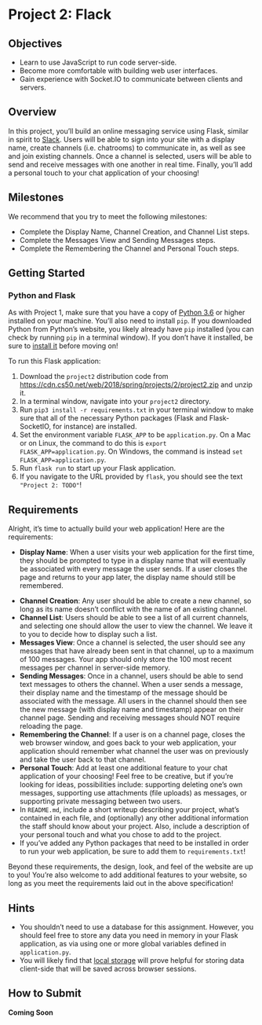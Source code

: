 Project 2: Flack
================

Objectives
----------

*   Learn to use JavaScript to run code server-side.
*   Become more comfortable with building web user interfaces.
*   Gain experience with Socket.IO to communicate between clients and servers.

Overview
--------

In this project, you’ll build an online messaging service using Flask, similar in spirit to [Slack](https://slack.com/). Users will be able to sign into your site with a display name, create channels (i.e. chatrooms) to communicate in, as well as see and join existing channels. Once a channel is selected, users will be able to send and receive messages with one another in real time. Finally, you’ll add a personal touch to your chat application of your choosing!

Milestones
----------

We recommend that you try to meet the following milestones:

*   Complete the Display Name, Channel Creation, and Channel List steps.
*   Complete the Messages View and Sending Messages steps.
*   Complete the Remembering the Channel and Personal Touch steps.

Getting Started
---------------

### Python and Flask

As with Project 1, make sure that you have a copy of [Python 3.6](https://www.python.org/downloads/) or higher installed on your machine. You’ll also need to install `pip`. If you downloaded Python from Python’s website, you likely already have `pip` installed (you can check by running `pip` in a terminal window). If you don’t have it installed, be sure to [install it](https://pip.pypa.io/en/stable/installing/) before moving on!

To run this Flask application:

1.  Download the `project2` distribution code from https://cdn.cs50.net/web/2018/spring/projects/2/project2.zip and unzip it.
2.  In a terminal window, navigate into your `project2` directory.
3.  Run `pip3 install -r requirements.txt` in your terminal window to make sure that all of the necessary Python packages (Flask and Flask-SocketIO, for instance) are installed.
4.  Set the environment variable `FLASK_APP` to be `application.py`. On a Mac or on Linux, the command to do this is `export FLASK_APP=application.py`. On Windows, the command is instead `set FLASK_APP=application.py`.
5.  Run `flask run` to start up your Flask application.
6.  If you navigate to the URL provided by `flask`, you should see the text `"Project 2: TODO"`!

Requirements
------------

Alright, it’s time to actually build your web application! Here are the requirements:

+   **Display Name**: When a user visits your web application for the first time, they should be prompted to type in a display name that will eventually be associated with every message the user sends. If a user closes the page and returns to your app later, the display name should still be remembered.
*   **Channel Creation**: Any user should be able to create a new channel, so long as its name doesn’t conflict with the name of an existing channel.
*   **Channel List**: Users should be able to see a list of all current channels, and selecting one should allow the user to view the channel. We leave it to you to decide how to display such a list.
*   **Messages View**: Once a channel is selected, the user should see any messages that have already been sent in that channel, up to a maximum of 100 messages. Your app should only store the 100 most recent messages per channel in server-side memory.
*   **Sending Messages**: Once in a channel, users should be able to send text messages to others the channel. When a user sends a message, their display name and the timestamp of the message should be associated with the message. All users in the channel should then see the new message (with display name and timestamp) appear on their channel page. Sending and receiving messages should NOT require reloading the page.
*   **Remembering the Channel**: If a user is on a channel page, closes the web browser window, and goes back to your web application, your application should remember what channel the user was on previously and take the user back to that channel.
*   **Personal Touch**: Add at least one additional feature to your chat application of your choosing! Feel free to be creative, but if you’re looking for ideas, possibilities include: supporting deleting one’s own messages, supporting use attachments (file uploads) as messages, or supporting private messaging between two users.
*   In `README.md`, include a short writeup describing your project, what’s contained in each file, and (optionally) any other additional information the staff should know about your project. Also, include a description of your personal touch and what you chose to add to the project.
*   If you’ve added any Python packages that need to be installed in order to run your web application, be sure to add them to `requirements.txt`!

Beyond these requirements, the design, look, and feel of the website are up to you! You’re also welcome to add additional features to your website, so long as you meet the requirements laid out in the above specification!

Hints
-----

*   You shouldn’t need to use a database for this assignment. However, you should feel free to store any data you need in memory in your Flask application, as via using one or more global variables defined in `application.py`.
*   You will likely find that [local storage](https://developer.mozilla.org/en-US/docs/Web/API/Window/localStorage) will prove helpful for storing data client-side that will be saved across browser sessions.

How to Submit
-------------

**Coming Soon**
